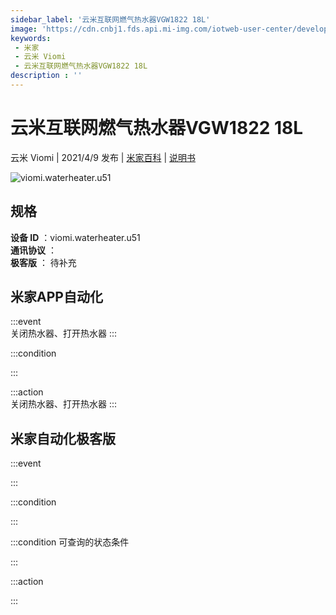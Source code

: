 ```yaml
---
sidebar_label: '云米互联网燃气热水器VGW1822 18L'
image: 'https://cdn.cnbj1.fds.api.mi-img.com/iotweb-user-center/developer_1679047903098s5Qqvg5O.png?GalaxyAccessKeyId=AKVGLQWBOVIRQ3XLEW&Expires=9223372036854775807&Signature=LWBkEW7drV4DJw4VI9UsXRllbA8='
keywords: 
 - 米家
 - 云米 Viomi
 - 云米互联网燃气热水器VGW1822 18L
description : ''
---
```

# 云米互联网燃气热水器VGW1822 18L

云米 Viomi | 2021/4/9 发布 | [米家百科](https://home.mi.com/webapp/content/baike/product/index.html?model=viomi.waterheater.u51) | [说明书](https://home.mi.com/views/introduction.html?model=viomi.waterheater.u51&region=cn)

![viomi.waterheater.u51](https://cdn.cnbj1.fds.api.mi-img.com/iotweb-user-center/developer_1679047903098s5Qqvg5O.png?GalaxyAccessKeyId=AKVGLQWBOVIRQ3XLEW&Expires=9223372036854775807&Signature=LWBkEW7drV4DJw4VI9UsXRllbA8=)

## 规格  
> 
**设备 ID** ：viomi.waterheater.u51  
**通讯协议** ：  
**极客版**  ： 待补充 


## 米家APP自动化  

:::event  
关闭热水器、打开热水器
:::

:::condition  

:::

:::action   
关闭热水器、打开热水器
:::

## 米家自动化极客版  

:::event  

:::

:::condition  

:::

:::condition 可查询的状态条件  

:::

:::action  

:::

        

